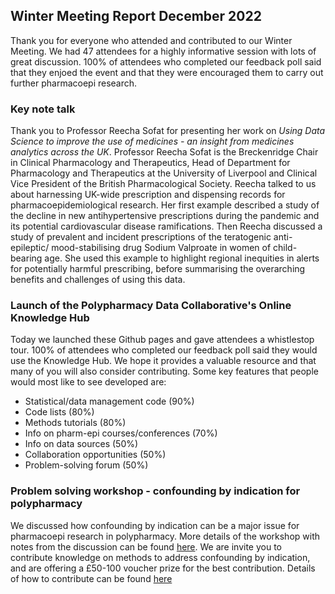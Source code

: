 ## Winter Meeting Report December 2022

Thank you for everyone who attended and contributed to our Winter Meeting. We had 47 attendees for a highly informative session with lots of great discussion. 100% of attendees who completed our feedback poll said that they enjoed the event and that they were encouraged them to carry out further pharmacoepi research.

### Key note talk

Thank you to Professor Reecha Sofat for presenting her work on *Using Data Science to improve the use of medicines - an insight from medicines analytics across the UK*. Professor Reecha Sofat is the Breckenridge Chair in Clinical Pharmacology and Therapeutics, Head of Department for Pharmacology and Therapeutics at the University of Liverpool and Clinical Vice President of the British Pharmacological Society. Reecha talked to us about harnessing UK-wide prescription and dispensing records for pharmacoepidemiological research. Her first example described a study of the decline in new antihypertensive prescriptions during the pandemic and its potential cardiovascular disease ramifications. Then Reecha discussed a study of prevalent and incident prescriptions of the teratogenic anti-epileptic/ mood-stabilising drug Sodium Valproate in women of child-bearing age. She used this example to highlight regional inequities in alerts for potentially harmful prescribing, before summarising the overarching benefits and challenges of using this data. 

### Launch of the Polypharmacy Data Collaborative's Online Knowledge Hub

Today we launched these Github pages and gave attendees a whistlestop tour. 100% of attendees who completed our feedback poll said they would use the Knowledge Hub. We hope it provides a valuable resource and that many of you will also consider contributing. Some key features that people would most like to see developed are:
- Statistical/data management code (90%)
- Code lists (80%)
- Methods tutorials (80%)
- Info on pharm-epi courses/conferences (70%)
- Info on data sources (50%)
- Collaboration opportunities (50%)
- Problem-solving forum (50%)

### Problem solving workshop - confounding by indication for polypharmacy

We discussed how confounding by indication can be a major issue for pharmacoepi research in polypharmacy. More details of the workshop with notes from the discussion can be found [here](https://github.com/Pharmacoepi-Data-Collaborative/home/blob/Main/events%26training/workshops/confounding_by_indication.md). We are invite you to contribute knowledge on methods to address confounding by indication, and are offering a £50-100 voucher prize for the best contribution. Details of how to contribute can be found [here](https://github.com/Pharmacoepi-Data-Collaborative/home/blob/Main/events%26training/workshops/confounding_by_indication.md)
